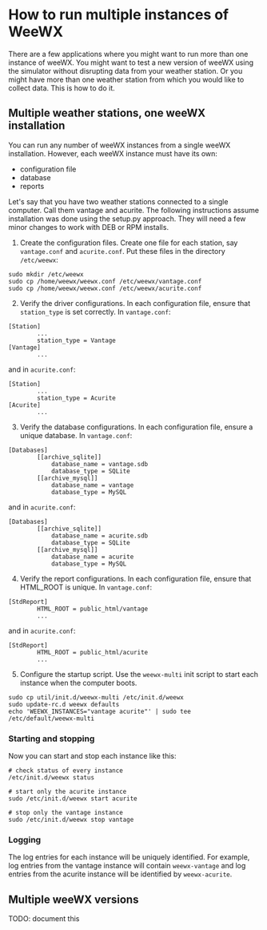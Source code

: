 # How to run multiple instances of WeeWX

There are a few applications where you might want to run more than one instance of weeWX.  You might want to test a new version of weeWX using the simulator without disrupting data from your weather station.  Or you might have more than one weather station from which you would like to collect data.  This is how to do it.

## Multiple weather stations, one weeWX installation

You can run any number of weeWX instances from a single weeWX installation.  However, each weeWX instance must have its own:

* configuration file
* database
* reports

Let's say that you have two weather stations connected to a single computer.  Call them vantage and acurite.  The following instructions assume installation was done using the setup.py approach.  They will need a few minor changes to work with DEB or RPM installs.

1. Create the configuration files.  Create one file for each station, say `vantage.conf` and `acurite.conf`.  Put these files in the directory `/etc/weewx`:

```
sudo mkdir /etc/weewx
sudo cp /home/weewx/weewx.conf /etc/weewx/vantage.conf
sudo cp /home/weewx/weewx.conf /etc/weewx/acurite.conf
```

2. Verify the driver configurations.  In each configuration file, ensure that `station_type` is set correctly.  In `vantage.conf`:

```
[Station]
        ...
        station_type = Vantage
[Vantage]
        ...
```
and in `acurite.conf`:

```
[Station]
        ...
        station_type = Acurite
[Acurite]
        ...
```

3. Verify the database configurations.  In each configuration file, ensure a unique database.  In `vantage.conf`:

```
[Databases]
        [[archive_sqlite]]
            database_name = vantage.sdb
            database_type = SQLite
        [[archive_mysql]]
            database_name = vantage
            database_type = MySQL
```
and in `acurite.conf`:

```
[Databases]
        [[archive_sqlite]]
            database_name = acurite.sdb
            database_type = SQLite
        [[archive_mysql]]
            database_name = acurite
            database_type = MySQL
```

4. Verify the report configurations.  In each configuration file, ensure that HTML_ROOT is unique.  In `vantage.conf`:

```
[StdReport]
        HTML_ROOT = public_html/vantage
        ...
```
and in `acurite.conf`:

```
[StdReport]
        HTML_ROOT = public_html/acurite
        ...
```

5. Configure the startup script.  Use the `weewx-multi` init script to start each instance when the computer boots.

```
sudo cp util/init.d/weewx-multi /etc/init.d/weewx
sudo update-rc.d weewx defaults
echo 'WEEWX_INSTANCES="vantage acurite"' | sudo tee /etc/default/weewx-multi
```

### Starting and stopping

Now you can start and stop each instance like this:

```
# check status of every instance
/etc/init.d/weewx status

# start only the acurite instance
sudo /etc/init.d/weewx start acurite

# stop only the vantage instance
sudo /etc/init.d/weewx stop vantage
```

### Logging

The log entries for each instance will be uniquely identified.  For example, log entries from the vantage instance will contain `weewx-vantage` and log entries from the acurite instance will be identified by `weewx-acurite`.

## Multiple weeWX versions

TODO: document this
